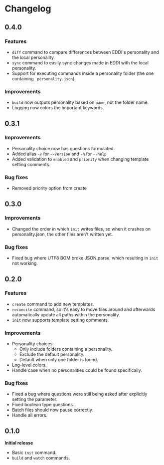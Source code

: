 # Changelog

## 0.4.0

### Features

* `diff` command to compare differences between EDDI's personality and the local personality.
* `sync` command to easily sync changes made in EDDI with the local personality.
* Support for executing commands inside a personality folder (the one containing `_personality.json`).

### Improvements

* `build` now outputs personality based on `name`, not the folder name.
* Logging now colors the important keywords.

## 0.3.1

### Improvements

* Personality choice now has questions formulated.
* Added alias `-v` for `--version` and `-h` for `--help`
* Added validation to `enabled` and `priority` when changing template setting comments.

### Bug fixes

* Removed priority option from create

## 0.3.0

### Improvements

* Changed the order in which `init` writes files, so when it crashes on personality.json, the other files aren't written yet.

### Bug fixes

* Fixed bug where UTF8 BOM broke JSON.parse, which resulting in `init` not working.

## 0.2.0

### Features

* `create` command to add new templates.
* `reconcile` command, so it's easy to move files around and afterwards automatically update all paths within the personality.
* `init` now supports template setting comments.

### Improvements

* Personality choices.
  * Only include folders containing a personality.
  * Exclude the default personality.
  * Default when only one folder is found.
* Log-level colors.
* Handle case when no personalities could be found specifically.

### Bug fixes

* Fixed a bug where questions were still being asked after explicitly setting the parameter.
* Fixed boolean type questions.
* Batch files should now pause correctly.
* Handle all errors.

## 0.1.0
__Initial release__

* Basic `init` command.
* `build` and `watch` commands.